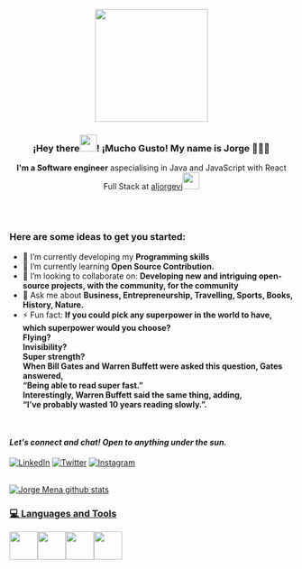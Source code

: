 <p align="center" width="300">
   <img align="center" width="200" src="https://media.giphy.com/media/IeRdg7gLkfK1ly2mFU/giphy.gif" />
   <h3 align="center">¡Hey there<img src="https://raw.githubusercontent.com/iampavangandhi/iampavangandhi/master/gifs/Hi.gif" width="30px">! ¡Mucho Gusto! My name is Jorge 👨🏻‍💻</h3>
</p>
<p align="center"> <strong>I'm a Software engineer</strong> aspecialising in Java and JavaScript with React
 </br>Full Stack at <a href="https://www.aljorgevi.com">aljorgevi</a><img src="https://media.giphy.com/media/WUlplcMpOCEmTGBtBW/giphy.gif" width="30">
<p align="center"></p>

</br>

</br>

### Here are some ideas to get you started:</br>

- 🔭 I’m currently developing my **Programming skills**
- 🌱 I’m currently learning **Open Source Contribution.**
- 👯 I’m looking to collaborate on: **Developing new and intriguing open-source projects, with the community, for the community**
- 💬 Ask me about **Business, Entrepreneurship, Travelling, Sports, Books, History, Nature.**
- ⚡ Fun fact: **If you could pick any superpower in the world to have, which superpower would you choose?</br>
  Flying?</br>
  Invisibility?</br>
  Super strength?</br>
  When Bill Gates and Warren Buffett were asked this question, Gates answered,</br>
  “Being able to read super fast.”</br>
  Interestingly, Warren Buffett said the same thing, adding,</br>
  “I’ve probably wasted 10 years reading slowly.”.**

</br>

#### _Let's connect and chat! Open to anything under the sun._

<div align="left">
<a href="https://www.linkedin.com/in/aljorgevi/" target="_blank"><img src="https://img.shields.io/badge/LinkedIn-%230077B5.svg?&style=flat-square&logo=linkedin&logoColor=white" alt="LinkedIn"></a>
<a href="https://twitter.com/aljorgevi" target="_blank"><img src="https://img.shields.io/badge/-Twitter-1da1f2?style=flat-square&labelColor=1da1f2&logo=twitter&logoColor=white" alt="Twitter"></a>
<a href="https://www.instagram.com/aljorgevi/" target="_blank"><img src="https://img.shields.io/badge/Instagram-%23E4405F.svg?&style=flat-square&logo=instagram&logoColor=white" alt="Instagram">
</div>

</br>

![Jorge Mena github stats](https://github-readme-stats.vercel.app/api?username=aljorgevi&show_icons=true&hide_border=true)

<div>
  <h3> 💻 Languages and Tools </h3>
  <p>
  <img src="https://media3.giphy.com/media/ln7z2eWriiQAllfVcn/200w.webp" width="50"><img src="https://i.giphy.com/media/eNAsjO55tPbgaor7ma/200w.webp" width="50"><img src="https://i.giphy.com/media/IdyAQJVN2kVPNUrojM/200.webp" width="50"><img src="https://media3.giphy.com/media/kdFc8fubgS31b8DsVu/giphy.webp" width="50">
  <p>
</div>
